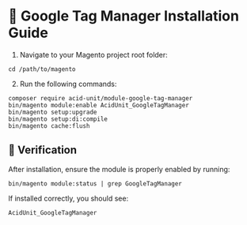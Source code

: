 # 🧪 Google Tag Manager Installation Guide

1. Navigate to your Magento project root folder:

```shell
cd /path/to/magento
```

2. Run the following commands:

```shell
composer require acid-unit/module-google-tag-manager
bin/magento module:enable AcidUnit_GoogleTagManager
bin/magento setup:upgrade
bin/magento setup:di:compile
bin/magento cache:flush
```

## 🔎 Verification

After installation, ensure the module is properly enabled by running:

```shell
bin/magento module:status | grep GoogleTagManager
```

If installed correctly, you should see:

```shell
AcidUnit_GoogleTagManager
```
